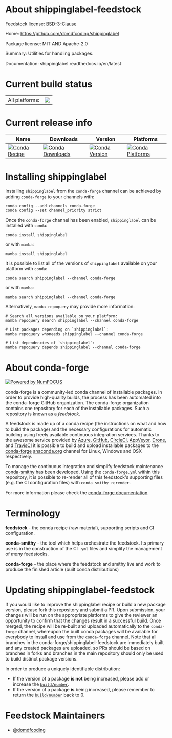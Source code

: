 About shippinglabel-feedstock
=============================

Feedstock license: [BSD-3-Clause](https://github.com/conda-forge/shippinglabel-feedstock/blob/main/LICENSE.txt)

Home: https://github.com/domdfcoding/shippinglabel

Package license: MIT AND Apache-2.0

Summary: Utilities for handling packages.

Documentation: shippinglabel.readthedocs.io/en/latest

Current build status
====================


<table><tr><td>All platforms:</td>
    <td>
      <a href="https://dev.azure.com/conda-forge/feedstock-builds/_build/latest?definitionId=15909&branchName=main">
        <img src="https://dev.azure.com/conda-forge/feedstock-builds/_apis/build/status/shippinglabel-feedstock?branchName=main">
      </a>
    </td>
  </tr>
</table>

Current release info
====================

| Name | Downloads | Version | Platforms |
| --- | --- | --- | --- |
| [![Conda Recipe](https://img.shields.io/badge/recipe-shippinglabel-green.svg)](https://anaconda.org/conda-forge/shippinglabel) | [![Conda Downloads](https://img.shields.io/conda/dn/conda-forge/shippinglabel.svg)](https://anaconda.org/conda-forge/shippinglabel) | [![Conda Version](https://img.shields.io/conda/vn/conda-forge/shippinglabel.svg)](https://anaconda.org/conda-forge/shippinglabel) | [![Conda Platforms](https://img.shields.io/conda/pn/conda-forge/shippinglabel.svg)](https://anaconda.org/conda-forge/shippinglabel) |

Installing shippinglabel
========================

Installing `shippinglabel` from the `conda-forge` channel can be achieved by adding `conda-forge` to your channels with:

```
conda config --add channels conda-forge
conda config --set channel_priority strict
```

Once the `conda-forge` channel has been enabled, `shippinglabel` can be installed with `conda`:

```
conda install shippinglabel
```

or with `mamba`:

```
mamba install shippinglabel
```

It is possible to list all of the versions of `shippinglabel` available on your platform with `conda`:

```
conda search shippinglabel --channel conda-forge
```

or with `mamba`:

```
mamba search shippinglabel --channel conda-forge
```

Alternatively, `mamba repoquery` may provide more information:

```
# Search all versions available on your platform:
mamba repoquery search shippinglabel --channel conda-forge

# List packages depending on `shippinglabel`:
mamba repoquery whoneeds shippinglabel --channel conda-forge

# List dependencies of `shippinglabel`:
mamba repoquery depends shippinglabel --channel conda-forge
```


About conda-forge
=================

[![Powered by
NumFOCUS](https://img.shields.io/badge/powered%20by-NumFOCUS-orange.svg?style=flat&colorA=E1523D&colorB=007D8A)](https://numfocus.org)

conda-forge is a community-led conda channel of installable packages.
In order to provide high-quality builds, the process has been automated into the
conda-forge GitHub organization. The conda-forge organization contains one repository
for each of the installable packages. Such a repository is known as a *feedstock*.

A feedstock is made up of a conda recipe (the instructions on what and how to build
the package) and the necessary configurations for automatic building using freely
available continuous integration services. Thanks to the awesome service provided by
[Azure](https://azure.microsoft.com/en-us/services/devops/), [GitHub](https://github.com/),
[CircleCI](https://circleci.com/), [AppVeyor](https://www.appveyor.com/),
[Drone](https://cloud.drone.io/welcome), and [TravisCI](https://travis-ci.com/)
it is possible to build and upload installable packages to the
[conda-forge](https://anaconda.org/conda-forge) [anaconda.org](https://anaconda.org/)
channel for Linux, Windows and OSX respectively.

To manage the continuous integration and simplify feedstock maintenance
[conda-smithy](https://github.com/conda-forge/conda-smithy) has been developed.
Using the ``conda-forge.yml`` within this repository, it is possible to re-render all of
this feedstock's supporting files (e.g. the CI configuration files) with ``conda smithy rerender``.

For more information please check the [conda-forge documentation](https://conda-forge.org/docs/).

Terminology
===========

**feedstock** - the conda recipe (raw material), supporting scripts and CI configuration.

**conda-smithy** - the tool which helps orchestrate the feedstock.
                   Its primary use is in the construction of the CI ``.yml`` files
                   and simplify the management of *many* feedstocks.

**conda-forge** - the place where the feedstock and smithy live and work to
                  produce the finished article (built conda distributions)


Updating shippinglabel-feedstock
================================

If you would like to improve the shippinglabel recipe or build a new
package version, please fork this repository and submit a PR. Upon submission,
your changes will be run on the appropriate platforms to give the reviewer an
opportunity to confirm that the changes result in a successful build. Once
merged, the recipe will be re-built and uploaded automatically to the
`conda-forge` channel, whereupon the built conda packages will be available for
everybody to install and use from the `conda-forge` channel.
Note that all branches in the conda-forge/shippinglabel-feedstock are
immediately built and any created packages are uploaded, so PRs should be based
on branches in forks and branches in the main repository should only be used to
build distinct package versions.

In order to produce a uniquely identifiable distribution:
 * If the version of a package **is not** being increased, please add or increase
   the [``build/number``](https://docs.conda.io/projects/conda-build/en/latest/resources/define-metadata.html#build-number-and-string).
 * If the version of a package **is** being increased, please remember to return
   the [``build/number``](https://docs.conda.io/projects/conda-build/en/latest/resources/define-metadata.html#build-number-and-string)
   back to 0.

Feedstock Maintainers
=====================

* [@domdfcoding](https://github.com/domdfcoding/)


